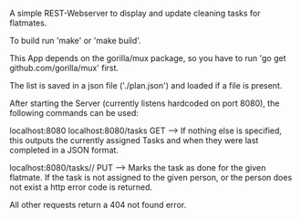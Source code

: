 A simple REST-Webserver to display and update cleaning tasks for flatmates.

To build run 'make' or 'make build'.

This App depends on the gorilla/mux package, so you have to run 'go get github.com/gorilla/mux' first.

The list is saved in a json file ('./plan.json') and loaded if a file is present.

After starting the Server (currently listens hardcoded on port 8080), the following commands can be used:

localhost:8080
localhost:8080/tasks
GET --> If nothing else is specified, this outputs the currently assigned Tasks and when they were last completed in a JSON format.

localhost:8080/tasks/<taskname>/<assignee>
PUT --> Marks the task as done for the given flatmate. If the task is not assigned to the given person, or the person does not exist a http error code is returned.

All other requests return a 404 not found error.